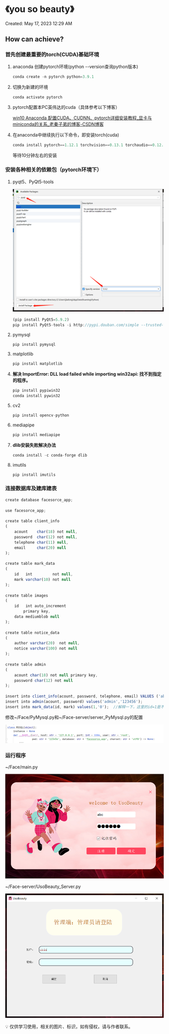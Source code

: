 # 《you so beauty》

Created: May 17, 2023 12:29 AM

## How can achieve?

### 首先创建最重要的torch(CUDA)基础环境

1. anaconda 创建pytorch环境(python --version查询python版本)
    
    ```jsx
    conda create -n pytorch python=3.9.1
    ```
    
2. 切换为新建的环境
    
    ```jsx
    conda activate pytorch
    ```
    
3. pytorch配置本PC英伟达的cuda（具体参考以下博客）
    
    [win10 Anaconda 配置CUDA、CUDNN、pytorch详细安装教程_显卡与miniconda的关系_老秦子弟的博客-CSDN博客](https://blog.csdn.net/m0_52571323/article/details/110222966)
    
4. 在anaconda中继续执行以下命令，即安装torch(cuda)
    
    ```jsx
    conda install pytorch==1.12.1 torchvision==0.13.1 torchaudio==0.12.1 cudatoolkit=11.6 -c pytorch -c conda-forge
    ```
    
    等待10分钟左右的安装
    

### 安装各种相关的依赖包（pytorch环境下）

1. pyqt5、PyQt5-tools
    
    ![Untitled](%E3%80%8Ayou%20so%20beauty%E3%80%8B%20e1b3a27c9d8a41399f1de253b48902ed/Untitled.png)
    
    ```jsx
    (pip install PyQt5=5.9.2)
    pip install PyQt5-tools -i http://pypi.douban.com/simple --trusted-host=pypi.douban.com
    ```
    
2. pymysql
    
    ```jsx
    pip install pymysql
    ```
    
3. matplotlib
    
    ```jsx
    pip install matplotlib
    ```
    
4. ****解决 ImportError: DLL load failed while importing win32api: 找不到指定的程序。****
    
    ```jsx
    pip install pypiwin32
    conda install pywin32
    ```
    
5. cv2
    
    ```jsx
    pip install opencv-python
    ```
    
6. mediapipe
    
    ```jsx
    pip install mediapipe 
    ```
    
7. ****dlib安装失败解决办法****
    
    ```jsx
    conda install -c conda-forge dlib
    ```
    
8. imutils
    
    ```jsx
    pip install imutils
    ```
    

### 连接数据库及建库建表

```jsx
create database facesorce_app;

use facesorce_app;

create table client_info
(
    acount    char(18) not null,
    password  char(12) not null,
    telephone char(11) null,
    email     char(20) null
);

create table mark_data
(
    id   int         not null,
    mark varchar(10) not null
);

create table images
(
    id   int auto_increment
        primary key,
    data mediumblob null
);

create table notice_data
(
    author varchar(20)  not null,
    notice varchar(100) not null
);

create table admin
(
    acount char(18) not null primary key,
    password char(12) not null
);

insert into client_info(acount, password, telephone, email) VALUES ('abc','123456','12345678910','10086@qq.com');
insert into admin(acount, password) values('admin','123456');
insert into mark_data(id, mark) values(1,'0');  //解释一下，这里的id=1是不变的，只拿后面的mark作为标识记号，根据发布信息的条数，当每次发布信息的时候，notice的条数都会+1（当连续发布时，只会显示最新的），然后把这个notice的条数插入到mark字段中。

```

修改~/Face/PyMysql.py和~/Face-server/server_PyMysql.py的配置

![Untitled](%E3%80%8Ayou%20so%20beauty%E3%80%8B%20e1b3a27c9d8a41399f1de253b48902ed/Untitled%201.png)

### 运行程序

~/Face/main.py

![Untitled](%E3%80%8Ayou%20so%20beauty%E3%80%8B%20e1b3a27c9d8a41399f1de253b48902ed/Untitled%202.png)

~/Face-server/UsoBeauty_Server.py

![Untitled](%E3%80%8Ayou%20so%20beauty%E3%80%8B%20e1b3a27c9d8a41399f1de253b48902ed/Untitled%203.png)

<aside>
💡 仅供学习使用，相关的图片、标识，如有侵权，请与作者联系。

</aside>